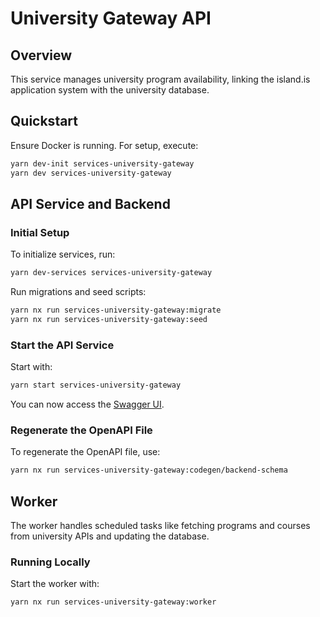 # University Gateway API

## Overview

This service manages university program availability, linking the island.is application system with the university database.

## Quickstart

Ensure Docker is running. For setup, execute:

```bash
yarn dev-init services-university-gateway
yarn dev services-university-gateway
```

## API Service and Backend

### Initial Setup

To initialize services, run:

```bash
yarn dev-services services-university-gateway
```

Run migrations and seed scripts:

```bash
yarn nx run services-university-gateway:migrate
yarn nx run services-university-gateway:seed
```

### Start the API Service

Start with:

```bash
yarn start services-university-gateway
```

You can now access the [Swagger UI](localhost:3380/api/swagger).

### Regenerate the OpenAPI File

To regenerate the OpenAPI file, use:

```bash
yarn nx run services-university-gateway:codegen/backend-schema
```

## Worker

The worker handles scheduled tasks like fetching programs and courses from university APIs and updating the database.

### Running Locally

Start the worker with:

```bash
yarn nx run services-university-gateway:worker
```

